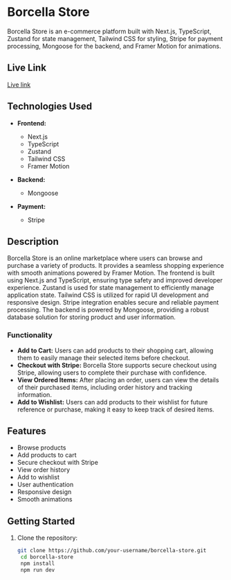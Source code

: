 # Borcella Store

Borcella Store is an e-commerce platform built with Next.js, TypeScript, Zustand for state management, Tailwind CSS for styling, Stripe for payment processing, Mongoose for the backend, and Framer Motion for animations.

## Live Link

[Live link](https://borcella-store-ec.vercel.app)

## Technologies Used

- **Frontend:**

  - Next.js
  - TypeScript
  - Zustand
  - Tailwind CSS
  - Framer Motion

- **Backend:**

  - Mongoose

- **Payment:**
  - Stripe

## Description

Borcella Store is an online marketplace where users can browse and purchase a variety of products. It provides a seamless shopping experience with smooth animations powered by Framer Motion. The frontend is built using Next.js and TypeScript, ensuring type safety and improved developer experience. Zustand is used for state management to efficiently manage application state. Tailwind CSS is utilized for rapid UI development and responsive design. Stripe integration enables secure and reliable payment processing. The backend is powered by Mongoose, providing a robust database solution for storing product and user information.

### Functionality

- **Add to Cart:** Users can add products to their shopping cart, allowing them to easily manage their selected items before checkout.
- **Checkout with Stripe:** Borcella Store supports secure checkout using Stripe, allowing users to complete their purchase with confidence.
- **View Ordered Items:** After placing an order, users can view the details of their purchased items, including order history and tracking information.
- **Add to Wishlist:** Users can add products to their wishlist for future reference or purchase, making it easy to keep track of desired items.

## Features

- Browse products
- Add products to cart
- Secure checkout with Stripe
- View order history
- Add to wishlist
- User authentication
- Responsive design
- Smooth animations

## Getting Started

1. Clone the repository:

   ```bash
   git clone https://github.com/your-username/borcella-store.git
    cd borcella-store
    npm install
    npm run dev
   ```
